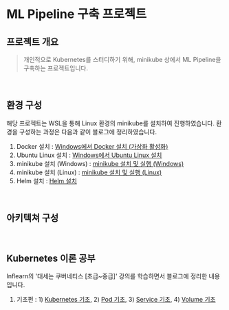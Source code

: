 # ML Pipeline 구축 프로젝트

## 프로젝트 개요
> 개인적으로 Kubernetes를 스터디하기 위해, minikube 상에서 ML Pipeline을 구축하는 프로젝트입니다.
<br/>

## 환경 구성
해당 프로젝트는 WSL을 통해 Linux 환경의 minikube를 설치하여 진행하였습니다. 환경을 구성하는 과정은 다음과 같이 블로그에 정리하였습니다.

1. Docker 설치 : [Windows에서 Docker 설치 (가상화 활성화)](https://dslyh01.tistory.com/39)
2. Ubuntu Linux 설치 : [Windows에서 Ubuntu Linux 설치](https://dslyh01.tistory.com/48)
3. minikube 설치 (Windows) : [minikube 설치 및 실행 (Windows)](https://dslyh01.tistory.com/45)
4. minikube 설치 (Linux) : [minikube 설치 및 실행 (Linux)](https://dslyh01.tistory.com/49)
5. Helm 설치 : [Helm 설치](https://dslyh01.tistory.com/52)
<br/>

## 아키텍쳐 구성
<br/>

## Kubernetes 이론 공부
Inflearn의 '대세는 쿠버네티스 [초급~중급]' 강의를 학습하면서 블로그에 정리한 내용입니다.

1. 기초편 : 1) [Kubernetes 기초](https://dslyh01.tistory.com/47), 2) [Pod 기초](https://dslyh01.tistory.com/51), 3) [Service 기초](https://dslyh01.tistory.com/53), 4) [Volume 기초](https://dslyh01.tistory.com/55)
